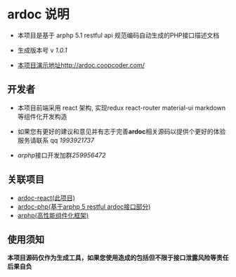 # ardoc 说明
- 本项目是基于 arphp 5.1 restful api 规范编码自动生成的PHP接口描述文档

- 生成版本号 v *1.0.1*

- [本项目演示地址http://ardoc.coopcoder.com/](http://ardoc.coopcoder.com/)

## 开发者
- 本项目前端采用 react 架构,  实现redux react-router material-ui markdown 等组件化开发构造

- 如果您有更好的建议和意见并有志于完善**ardoc**相关源码以提供个更好的体验服务请联系 qq *1993921737*

- *arphp*接口开发加群*259956472*

## 关联项目
- [ardoc-react(此项目)](https://github.com/assnr/ardoc-react)
- [ardoc-php(基于arphp 5 restful ardoc接口部分)](https://github.com/assnr/ardoc-php)
- [arphp(高性能组件化框架)](https://github.com/assnr/arphp)

## 使用须知
**本项目源码仅作为生成工具，如果您使用造成的包括但不限于接口泄露风险等责任后果自负**
